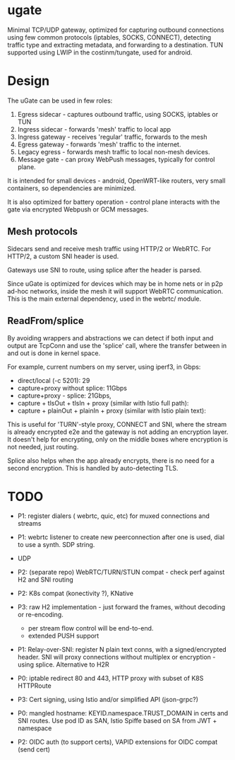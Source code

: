 # ugate

Minimal TCP/UDP gateway, optimized for capturing outbound connections using 
few common protocols (iptables, SOCKS,
CONNECT), detecting traffic type and extracting metadata, and forwarding to a destination. 
TUN supported using LWIP in the costinm/tungate, used for android.

# Design

The uGate can be used in few roles:

1. Egress sidecar - captures outbound traffic, using SOCKS, iptables or TUN
2. Ingress sidecar - forwards 'mesh' traffic to local app
3. Ingress gateway - receives 'regular' traffic, forwards to the mesh
4. Egress gateway - forwards 'mesh' traffic to the internet.
5. Legacy egress - forwards mesh traffic to local non-mesh devices.
6. Message gate - can proxy WebPush messages, typically for control plane.

It is intended for small devices - android, OpenWRT-like routers, very small
containers, so dependencies are minimized. 

It is also optimized for battery operation - control plane 
interacts with the gate via encrypted Webpush or GCM messages. 

## Mesh protocols

Sidecars send and receive mesh traffic using HTTP/2 or WebRTC.
For HTTP/2, a custom SNI header is used. 

Gateways use SNI to route, using splice after the header is parsed.

Since uGate is optimized for devices which may be in home nets or in 
p2p ad-hoc networks, inside the mesh it will support WebRTC communication.
This is the main external dependency, used in the webrtc/ module.


## ReadFrom/splice

By avoiding wrappers and abstractions we can detect if both input and output are TcpConn and use the 'splice' call,
where the transfer between in and out is done in kernel space.

For example, current numbers on my server, using iperf3, in Gbps:

- direct/local (-c 5201): 29
- capture+proxy without splice: 11Gbps
- capture+proxy - splice: 21Gbps,
- capture + tlsOut + tlsIn + proxy (similar with Istio full path):
- capture + plainOut + plainIn + proxy (similar with Istio plain text):

This is useful for 'TURN'-style proxy, CONNECT and SNI, where the stream is already encrypted e2e and the gateway is not
adding an encryption layer. It doesn't help for encrypting, only on the middle boxes where encryption is not needed,
just routing.

Splice also helps when the app already encrypts, there is no need for a second encryption. This is handled by
auto-detecting TLS.

# TODO

- P1: register dialers ( webrtc, quic, etc) for muxed connections and streams
- P1: webrtc listener to create new peerconnection after one is used, dial to use a synth. SDP string.

- UDP
- P2: (separate repo) WebRTC/TURN/STUN compat - check perf against H2 and SNI routing
- P2: K8s compat  (konectivity ?), KNative
- P3: raw H2 implementation - just forward the frames, without decoding or re-encoding.
    - per stream flow control will be end-to-end.
    - extended PUSH support
- P1: Relay-over-SNI: register N plain text conns, with a signed/encrypted header. SNI will proxy connections without
  multiplex or encryption - using splice. Alternative to H2R

- P0: iptable redirect 80 and 443, HTTP proxy with subset of K8S HTTPRoute
- P3: Cert signing, using Istio and/or simplified API (json-grpc?)
- P0: mangled hostname: KEYID.namespace.TRUST_DOMAIN in certs and SNI routes. Use pod ID as SAN, Istio Spiffe based on
  SA from JWT + namespace
- P2: OIDC auth (to support certs), VAPID extensions for OIDC compat (send cert)

